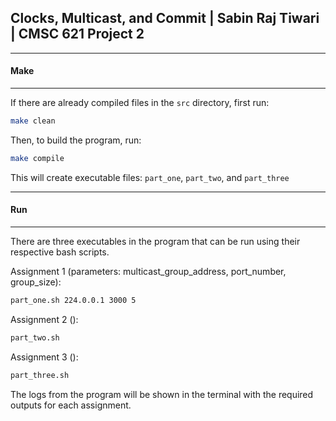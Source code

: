 ## Clocks, Multicast, and Commit | Sabin Raj Tiwari | CMSC 621 Project 2

***
#### Make
***
If there are already compiled files in the `src` directory, first run:

```bash
make clean
```

Then, to build the program, run:

```bash
make compile
```

This will create executable files: `part_one`, `part_two`, and `part_three`

***
#### Run
***
There are three executables in the program that can be run using their respective bash scripts.

Assignment 1 (parameters: multicast_group_address, port_number, group_size):
```bash
part_one.sh 224.0.0.1 3000 5
```

Assignment 2 ():
```bash
part_two.sh
```

Assignment 3 ():
```bash
part_three.sh
```

The logs from the program will be shown in the terminal with the required outputs for each assignment.